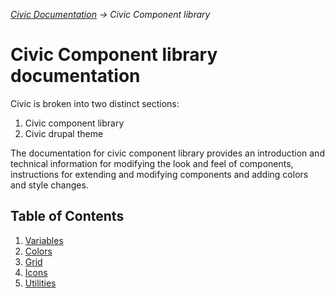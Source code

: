 _[Civic Documentation](../../README.md) &#8594; Civic Component library_
# Civic Component library documentation

Civic is broken into two distinct sections:
1. Civic component library
2. Civic drupal theme

The documentation for civic component library provides an introduction and technical information for modifying
the look and feel of components, instructions for extending and modifying components and adding colors and style
changes.

## Table of Contents

1. [Variables](variables.md)
2. [Colors](colors.md)
4. [Grid](grid.md)
5. [Icons](icons.md)
6. [Utilities](utilities.md)
